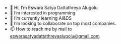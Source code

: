 - 👋 Hi, I’m Eswara Satya Dattathreya Alugolu
- 👀 I’m interested in programming
- 🌱 I’m currently learning AI&DS
- 💞️ I’m looking to collaborate on top  most companies.
- 📫 How to reach me by mail to eswarasatyadattathreyaalugolu@gmail.com

<!---
Aesd1902/Aesd1902 is a ✨ special ✨ repository because its `README.md` (this file) appears on your GitHub profile.
You can click the Preview link to take a look at your changes.
--->
